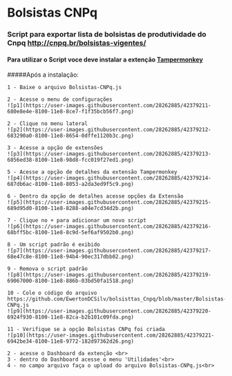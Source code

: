 # Bolsistas CNPq

### Script para exportar lista de bolsistas de produtividade do Cnpq http://cnpq.br/bolsistas-vigentes/

#### Para utilizar o Script voce deve instalar a extenção <a href="https://tampermonkey.net/" >Tampermonkey</a>

#####Após a instalação:

    1 - Baixe o arquivo Bolsistas-CNPq.js
   
    2 - Acesse o menu de configurações
    ![p1](https://user-images.githubusercontent.com/28262885/42379211-680e8e4e-8100-11e8-8ce7-f1f35bcb56f7.png)

    2 - Clique no menu lateral 
    ![p2](https://user-images.githubusercontent.com/28262885/42379212-683290a0-8100-11e8-8654-0dffe1120b3c.png)

    3 - Acesse a opção de extensões 
    ![p3](https://user-images.githubusercontent.com/28262885/42379213-6856ed38-8100-11e8-98d8-fcc019f27ed1.png)

    5 - Acesse a opção de detalhes da extensão Tampermonkey
    ![p4](https://user-images.githubusercontent.com/28262885/42379214-687db6ac-8100-11e8-8053-a2da3ed9f5c9.png)

    6 - Dentro da opção de detalhes acesse opções da Extensão
    ![p5](https://user-images.githubusercontent.com/28262885/42379215-689d95d0-8100-11e8-8288-a04e7cd34d2b.png)

    7 - Clique no + para adicionar um novo script
    ![p6](https://user-images.githubusercontent.com/28262885/42379216-68bff5bc-8100-11e8-8c9d-5ef6af9502b0.png)

    8 - Um script padrão é exibido
    ![p7](https://user-images.githubusercontent.com/28262885/42379217-68e47c8e-8100-11e8-94b4-90ec317dbb02.png)

    9 - Remova o script padrão
    ![p8](https://user-images.githubusercontent.com/28262885/42379219-69067000-8100-11e8-886b-03bd50fa1518.png)

    10 - Cole o código do arquivo https://github.com/EwertonDCSilv/bolsisttas_Cnpq/blob/master/Bolsistas-CNPq.js
    ![p9](https://user-images.githubusercontent.com/28262885/42379220-6924f930-8100-11e8-82ca-b2b101c09fda.png)

    11 - Verifique se a opção Bolsistas CNPq foi criada 
    ![p10](https://user-images.githubusercontent.com/28262885/42379221-6942be34-8100-11e8-9772-182d97362d26.png)

    2 - acesse o Dashboard da extenção <br>
    3 - dentro do Dashboard acesse o menu 'Utilidades'<br>
    4 - no campo arquivo faça o upload do arquivo Bolsistas-CNPq.js<br>
